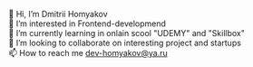 👋 Hi, I’m Dmitrii Homyakov  
👀 I’m interested in Frontend-developmend  
🌱 I’m currently learning in onlain scool "UDEMY" and "Skillbox"  
💞️ I’m looking to collaborate on interesting project and startups  
📫 How to reach me dev-homyakov@ya.ru  
